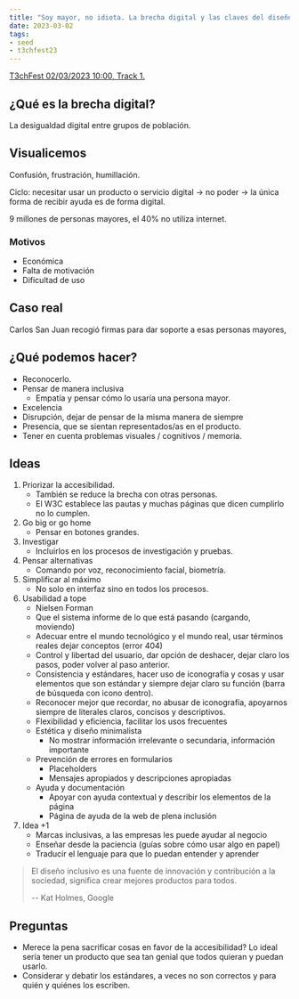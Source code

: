 ```yaml
---
title: "Soy mayor, no idiota. La brecha digital y las claves del diseño inclusivo."
date: 2023-03-02
tags:
- seed
- t3chfest23
---
```


[T3chFest 02/03/2023 10:00, Track 1.](https://www.youtube.com/watch?v=hUF9TDPHLLM)

## ¿Qué es la brecha digital?
La desigualdad digital entre grupos de población.

## Visualicemos
Confusión, frustración, humillación.

Ciclo: necesitar usar un producto o servicio digital → no poder → la única forma de recibir ayuda es de forma digital.

9 millones de personas mayores, el 40% no utiliza internet.

### Motivos
- Económica
- Falta de motivación
- Dificultad de uso

## Caso real
Carlos San Juan recogió firmas para dar soporte a esas personas mayores,

## ¿Qué podemos hacer?
- Reconocerlo.
- Pensar de manera inclusiva
	- Empatía y pensar cómo lo usaría una persona mayor.
- Excelencia
- Disrupción, dejar de pensar de la misma manera de siempre
- Presencia, que se sientan representados/as en el producto.
- Tener en cuenta problemas visuales / cognitivos / memoria.

## Ideas
1. Priorizar la accesibilidad.
	- También se reduce la brecha con otras personas.
	- El W3C establece las pautas y muchas páginas que dicen cumplirlo no lo cumplen.
2. Go big or go home
	- Pensar en botones grandes.
3. Investigar
	- Incluirlos en los procesos de investigación y pruebas.
4. Pensar alternativas
	- Comando por voz, reconocimiento facial, biometría.
5. Simplificar al máximo
	- No solo en interfaz sino en todos los procesos.
6. Usabilidad a tope
	- Nielsen Forman
	- Que el sistema informe de lo que está pasando (cargando, moviendo)
	- Adecuar entre el mundo tecnológico y el mundo real, usar términos reales dejar conceptos (error 404)
	- Control y libertad del usuario, dar opción de deshacer, dejar claro los pasos, poder volver al paso anterior.
	- Consistencia y estándares, hacer uso de iconografía y cosas y usar elementos que son estándar y siempre dejar claro su función (barra de búsqueda con icono dentro).
	- Reconocer mejor que recordar, no abusar de iconografía, apoyarnos siempre de literales claros, concisos y descriptivos.
	- Flexibilidad y eficiencia, facilitar los usos frecuentes
	- Estética y diseño minimalista
		- No mostrar información irrelevante o secundaria, información importante
	- Prevención de errores en formularios
		- Placeholders
		- Mensajes apropiados y descripciones apropiadas
	- Ayuda y documentación
		- Apoyar con ayuda contextual y describir los elementos de la página
		- Página de ayuda de la web de plena inclusión
7. Idea +1
	- Marcas inclusivas, a las empresas les puede ayudar al negocio
	- Enseñar desde la paciencia (guías sobre cómo usar algo en papel)
	- Traducir el lenguaje para que lo puedan entender y aprender

> El diseño inclusivo es una fuente de innovación y contribución a la sociedad, significa crear mejores productos para todos.
>
> -- Kat Holmes, Google

## Preguntas
- Merece la pena sacrificar cosas en favor de la accesibilidad? Lo ideal sería tener un producto que sea tan genial que todos quieran y puedan usarlo.
- Considerar y debatir los estándares, a veces no son correctos y para quién y quiénes los escriben.
